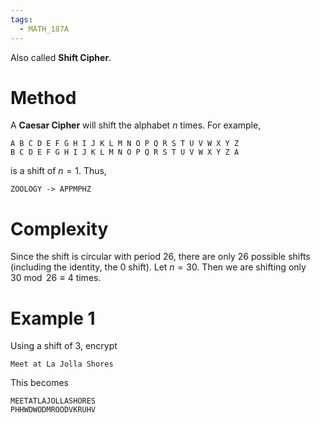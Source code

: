 ```yaml
---
tags:
  - MATH_187A
---
```

Also called **Shift Cipher**.
# Method
A **Caesar Cipher** will shift the alphabet $n$ times. For example,
```
A B C D E F G H I J K L M N O P Q R S T U V W X Y Z  
B C D E F G H I J K L M N O P Q R S T U V W X Y Z A
```
is a shift of $n = 1$. Thus, 
```
ZOOLOGY -> APPMPHZ
```

# Complexity
Since the shift is circular with period $26$, there are only $26$ possible shifts (including the identity, the $0$ shift). Let $n = 30$. Then we are shifting only $30 \bmod 26 \equiv 4$ times. 

# Example 1
Using a shift of $3$, encrypt 
```
Meet at La Jolla Shores
```

This becomes 
```
MEETATLAJOLLASHORES
PHHWDWODMROODVKRUHV
```